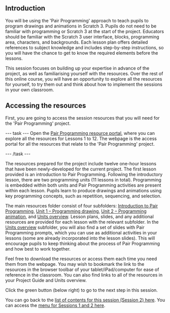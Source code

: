 ## Introduction

You will be using the 'Pair Programming' approach to teach pupils to program drawings and animations in Scratch 3. Pupils do not need to be familiar with programming or Scratch 3 at the start of the project. Educators should be familiar with the Scratch 3 user interface, blocks, programming area, characters, and backgrounds. Each lesson plan offers detailed references to subject knowledge and includes step-by-step instructions, so you will have the chance to get to know the required elements before the lessons.

This session focuses on building up your expertise in advance of the project, as well as familiarising yourself with the resources. Over the rest of this online course, you will have an opportunity to explore all the resources for yourself, to try them out and think about how to implement the sessions in your own classroom.


## Accessing the resources

First, you are going to access the session resources that you will need for the 'Pair Programming' project.

--- task ---
Open the [Pair Programming resource portal](http://ncce.io/pp4and6), where you can explore all the resources for Lessons 1 to 12. The webpage is the access portal for all the resources that relate to the 'Pair Programming' project. 

--- /task ---

The resources prepared for the project include twelve one-hour lessons that have been newly-developed for the current project. The first lesson provided is an introduction to Pair Programming. Following the introductory lesson, there are two programming units (11 lessons in total). Programming is embedded within both units and Pair Programming activities are present within each lesson. Pupils learn to produce drawings and animations using key programming concepts, such as repetition, sequencing, and selection.

The main resources folder consist of four subfolders: [Introduction to Pair Programming](https://drive.google.com/drive/folders/1KzSvFLAfEjn4h7dzU_6ochf8Mtktkaqk), [Unit 1 – Programming drawing](https://ncce.io/4lmuqI), [Unit 2 – Programming animation](https://drive.google.com/open?id=1P-PScw3YLhRKUyyIGFpu-8rKXgdLmPYp), and [Units overview](https://drive.google.com/drive/folders/1PURyq4Ku-q7TuzgY8YZ3F5LDMm-fUEr7). Lesson plans, slides, and any additional resources are provided for each lesson with the relevant subfolder. In the [Units overview](https://drive.google.com/drive/folders/1PURyq4Ku-q7TuzgY8YZ3F5LDMm-fUEr7) subfolder, you will also find a set of slides with Pair Programming prompts, which you can use as additional activities in your lessons (some are already incorporated into the lesson slides). This will encourage pupils to keep thinking about the process of Pair Programming and how best to work together.

Feel free to download the resources or access them each time you need them from the webpage. You may wish to bookmark the link to the resources in the browser toolbar of your tablet/iPad/computer for ease of reference in the classroom. You can also find links to all of the resources in your Project Guide and Units overview.


Click the green button (below right) to go to the next step in this session.

You can go back to the [list of contents for this session (Session 2) here](https://projects.raspberrypi.org/en/projects/gbic-pair-programming-2).
You can access the [menu for Sessions 1 and 2 here](https://projects.raspberrypi.org/en/pathways/gbic-pair-programming-training).
